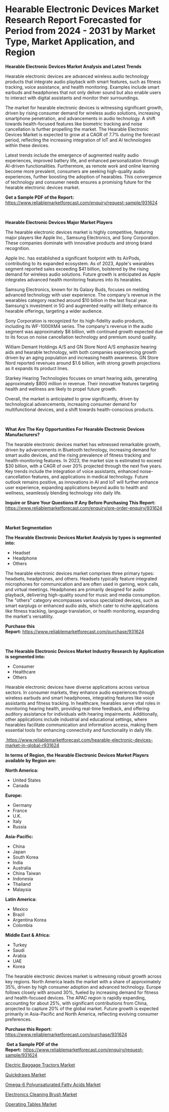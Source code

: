 <p><h1>Hearable Electronic Devices Market Research Report Forecasted for Period from 2024 -  2031 by Market Type, Market Application, and Region</h1></p><p><strong>Hearable Electronic Devices Market Analysis and Latest Trends</strong></p>
<p><p>Hearable electronic devices are advanced wireless audio technology products that integrate audio playback with smart features, such as fitness tracking, voice assistance, and health monitoring. Examples include smart earbuds and headphones that not only deliver sound but also enable users to interact with digital assistants and monitor their surroundings.</p><p>The market for hearable electronic devices is witnessing significant growth, driven by rising consumer demand for wireless audio solutions, increasing smartphone penetration, and advancements in audio technology. A shift towards health-focused features like biometric tracking and noise cancellation is further propelling the market. The Hearable Electronic Devices Market is expected to grow at a CAGR of 7.7% during the forecast period, reflecting the increasing integration of IoT and AI technologies within these devices.</p><p>Latest trends include the emergence of augmented reality audio experiences, improved battery life, and enhanced personalization through AI-driven functionalities. Furthermore, as remote work and online learning become more prevalent, consumers are seeking high-quality audio experiences, further boosting the adoption of hearables. This convergence of technology and consumer needs ensures a promising future for the hearable electronic devices market.</p></p>
<p><strong>Get a Sample PDF of the Report:&nbsp;</strong> <a href="https://www.reliablemarketforecast.com/enquiry/request-sample/931624?utm_campaign=1129&utm_medium=2&utm_source=Github&utm_content=ia&utm_term=03122024&utm_id=hearable-electronic-devices">https://www.reliablemarketforecast.com/enquiry/request-sample/931624</a></p>
<p>&nbsp;</p>
<p><strong>Hearable Electronic Devices Major Market Players</strong></p>
<p><p>The hearable electronic devices market is highly competitive, featuring major players like Apple Inc., Samsung Electronics, and Sony Corporation. These companies dominate with innovative products and strong brand recognition. </p><p>Apple Inc. has established a significant footprint with its AirPods, contributing to its expanded ecosystem. As of 2023, Apple's wearables segment reported sales exceeding $41 billion, bolstered by the rising demand for wireless audio solutions. Future growth is anticipated as Apple integrates advanced health monitoring features into its hearables. </p><p>Samsung Electronics, known for its Galaxy Buds, focuses on melding advanced technology with user experience. The company's revenue in the wearables category reached around $10 billion in the last fiscal year. Samsung's investment in 5G and augmented reality will likely enhance its hearable offerings, targeting a wider audience.</p><p>Sony Corporation is recognized for its high-fidelity audio products, including its WF-1000XM4 series. The company's revenue in the audio segment was approximately $8 billion, with continued growth expected due to its focus on noise cancellation technology and premium sound quality. </p><p>William Demant Holdings A/S and GN Store Nord A/S emphasize hearing aids and hearable technology, with both companies experiencing growth driven by an aging population and increasing health awareness. GN Store Nord reported revenues around $1.6 billion, with strong growth projections as it expands its product lines. </p><p>Starkey Hearing Technologies focuses on smart hearing aids, generating approximately $800 million in revenue. Their innovative features targeting health and wellness are likely to propel future growth.</p><p>Overall, the market is anticipated to grow significantly, driven by technological advancements, increasing consumer demand for multifunctional devices, and a shift towards health-conscious products.</p></p>
<p>&nbsp;</p>
<p><strong>What Are The Key Opportunities For Hearable Electronic Devices Manufacturers?</strong></p>
<p><p>The hearable electronic devices market has witnessed remarkable growth, driven by advancements in Bluetooth technology, increasing demand for smart audio devices, and the rising prevalence of fitness tracking and health-monitoring features. In 2023, the market size is estimated to exceed $30 billion, with a CAGR of over 20% projected through the next five years. Key trends include the integration of voice assistants, enhanced noise-cancellation features, and applications in medical technology. Future outlook remains positive, as innovations in AI and IoT will further enhance user experience, expanding applications beyond audio to health and wellness, seamlessly blending technology into daily life.</p></p>
<p><strong>Inquire or Share Your Questions If Any Before Purchasing This Report:</strong> <a href="https://www.reliablemarketforecast.com/enquiry/pre-order-enquiry/931624?utm_campaign=1129&utm_medium=2&utm_source=Github&utm_content=ia&utm_term=03122024&utm_id=hearable-electronic-devices">https://www.reliablemarketforecast.com/enquiry/pre-order-enquiry/931624</a></p>
<p>&nbsp;</p>
<p><strong>Market Segmentation</strong></p>
<p><strong>The Hearable Electronic Devices Market Analysis by types is segmented into:</strong></p>
<p><ul><li>Headset</li><li>Headphone</li><li>Others</li></ul></p>
<p><p>The hearable electronic devices market comprises three primary types: headsets, headphones, and others. Headsets typically feature integrated microphones for communication and are often used in gaming, work calls, and virtual meetings. Headphones are primarily designed for audio playback, delivering high-quality sound for music and media consumption. The "others" category encompasses various specialized devices, such as smart earplugs or enhanced audio aids, which cater to niche applications like fitness tracking, language translation, or health monitoring, expanding the market's versatility.</p></p>
<p><strong>Purchase this Report:&nbsp;</strong><a href="https://www.reliablemarketforecast.com/purchase/931624?utm_campaign=1129&utm_medium=2&utm_source=Github&utm_content=ia&utm_term=03122024&utm_id=hearable-electronic-devices">https://www.reliablemarketforecast.com/purchase/931624</a></p>
<p>&nbsp;</p>
<p><strong>The Hearable Electronic Devices Market Industry Research by Application is segmented into:</strong></p>
<p><ul><li>Consumer</li><li>Healthcare</li><li>Others</li></ul></p>
<p><p>Hearable electronic devices have diverse applications across various sectors. In consumer markets, they enhance audio experiences through wireless earbuds and smart headphones, integrating features like voice assistants and fitness tracking. In healthcare, hearables serve vital roles in monitoring hearing health, providing real-time feedback, and offering auditory assistance for individuals with hearing impairments. Additionally, other applications include industrial and educational settings, where hearables facilitate communication and information access, making them essential tools for enhancing connectivity and functionality in daily life.</p></p>
<p><a href="https://www.reliablemarketforecast.com/hearable-electronic-devices-market-in-global-r931624?utm_campaign=1129&utm_medium=2&utm_source=Github&utm_content=ia&utm_term=03122024&utm_id=hearable-electronic-devices">&nbsp;https://www.reliablemarketforecast.com/hearable-electronic-devices-market-in-global-r931624</a></p>
<p><strong>In terms of Region, the Hearable Electronic Devices Market Players available by Region are:</strong></p>
<p>
    <p> <strong> North America: </strong>
        <ul>
            <li>United States</li>
            <li>Canada</li>
        </ul>
        </p> 
    <p> <strong> Europe: </strong>
        <ul>
            <li>Germany</li>
            <li>France</li>
            <li>U.K.</li>
            <li>Italy</li>
            <li>Russia</li>
        </ul>
        </p> 
    <p> <strong> Asia-Pacific: </strong>
        <ul>
            <li>China</li>
            <li>Japan</li>
            <li>South Korea</li>
            <li>India</li>
            <li>Australia</li>
            <li>China Taiwan</li>
            <li>Indonesia</li>
            <li>Thailand</li>
            <li>Malaysia</li>
        </ul>
        </p> 
    <p> <strong> Latin America: </strong>
        <ul>
            <li>Mexico</li>
            <li>Brazil</li>
            <li>Argentina Korea</li>
            <li>Colombia</li>
        </ul>
        </p> 
    <p> <strong> Middle East & Africa: </strong>
        <ul>
            <li>Turkey</li>
            <li>Saudi</li>
            <li>Arabia</li>
            <li>UAE</li>
            <li>Korea</li>
        </ul>
    </p>
    </p>
<p><p>The hearable electronic devices market is witnessing robust growth across key regions. North America leads the market with a share of approximately 35%, driven by high consumer adoption and advanced technology. Europe follows closely with around 30%, fueled by increasing demand for fitness and health-focused devices. The APAC region is rapidly expanding, accounting for about 25%, with significant contributions from China, projected to capture 20% of the global market. Future growth is expected primarily in Asia-Pacific and North America, reflecting evolving consumer preferences.</p></p>
<p><strong>Purchase this Report: </strong><a href="https://www.reliablemarketforecast.com/purchase/931624?utm_campaign=1129&utm_medium=2&utm_source=Github&utm_content=ia&utm_term=03122024&utm_id=hearable-electronic-devices">https://www.reliablemarketforecast.com/purchase/931624</a></p>
<p>&nbsp;<strong>Get a Sample PDF of the Report:&nbsp;&nbsp;</strong><a href="https://www.reliablemarketforecast.com/enquiry/request-sample/931624?utm_campaign=1129&utm_medium=2&utm_source=Github&utm_content=ia&utm_term=03122024&utm_id=hearable-electronic-devices">https://www.reliablemarketforecast.com/enquiry/request-sample/931624</a></p>
<p><strong></strong></p>
<p><p><a href="https://www.linkedin.com/pulse/pioneering-growth-analyzing-global-electric-baggage-tractors-tsuxe?utm_campaign=1129&utm_medium=2&utm_source=Github&utm_content=ia&utm_term=03122024&utm_id=hearable-electronic-devices">Electric Baggage Tractors Market</a></p><p><a href="https://issuu.com/reportprime-2/docs/quickdraws-market-size-2030.pptx?utm_campaign=1129&utm_medium=2&utm_source=Github&utm_content=ia&utm_term=03122024&utm_id=hearable-electronic-devices">Quickdraws Market</a></p><p><a href="https://github.com/GroverBarry/Market-Research-Report-List-7/blob/main/omega-6-polyunsaturated-fatty-acids-market.md?utm_campaign=1129&utm_medium=2&utm_source=Github&utm_content=ia&utm_term=03122024&utm_id=hearable-electronic-devices">Omega-6 Polyunsaturated Fatty Acids Market</a></p><p><a href="https://issuu.com/reportprime-2/docs/electronics-cleaning-brush-market-size-2030.pptx?utm_campaign=1129&utm_medium=2&utm_source=Github&utm_content=ia&utm_term=03122024&utm_id=hearable-electronic-devices">Electronics Cleaning Brush Market</a></p><p><a href="https://www.linkedin.com/pulse/operating-tables-market-emerging-trends-future-prospects-e8k7e?utm_campaign=1129&utm_medium=2&utm_source=Github&utm_content=ia&utm_term=03122024&utm_id=hearable-electronic-devices">Operating Tables Market</a></p></p>